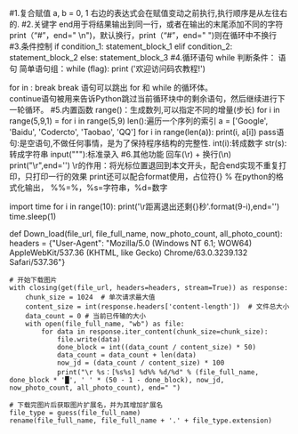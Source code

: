 #1.复合赋值
a, b = 0, 1
右边的表达式会在赋值变动之前执行,执行顺序是从左往右的.
#2.关键字
end用于将结果输出到同一行，或者在输出的末尾添加不同的字符
print（“#”，end=" \n")，默认换行，print（“#”，end=" ")则在循环中不换行
#3.条件控制
if condition_1:
    statement_block_1
elif condition_2:
    statement_block_2
else:
    statement_block_3
#4.循环语句
while 判断条件：
    语句
简单语句组：while (flag): print ('欢迎访问码农教程!') 

for <variable> in <sequence>:
    <statements>
    break
break 语句可以跳出 for 和 while 的循环体。    
continue语句被用来告诉Python跳过当前循环块中的剩余语句，然后继续进行下一轮循环。
#5.内置函数
range()：生成数列,可以指定不同的增量(步长) 
for i in range(5,9,1) = for i in range(5,9)
len():遍历一个序列的索引
a = ['Google', 'Baidu', 'Codercto', 'Taobao', 'QQ']
for i in range(len(a)):
    print(i, a[i])
pass语句:是空语句,不做任何事情，是为了保持程序结构的完整性.
int(i):转成数字
str(s):转成字符串
input("""):标准录入
#6.其他功能
回车(\r) + 换行(\n) 
print("\r",end='') \r的作用：将光标位置退回到本文开头，配合end实现不重复打印，只打印一行的效果
print还可以配合format使用，占位符{}
% 在python的格式化输出，
%%=%，%s=字符串，%d=数字
   
import time
for i in range(10):
    print('\r距离退出还剩{}秒'.format(9-i),end='')
    time.sleep(1)  

def Down_load(file_url, file_full_name, now_photo_count, all_photo_count):
    headers = {"User-Agent": "Mozilla/5.0 (Windows NT 6.1; WOW64) AppleWebKit/537.36 (KHTML, like Gecko) Chrome/63.0.3239.132 Safari/537.36"}

    # 开始下载图片
    with closing(get(file_url, headers=headers, stream=True)) as response:
        chunk_size = 1024  # 单次请求最大值
        content_size = int(response.headers['content-length'])  # 文件总大小
        data_count = 0 # 当前已传输的大小
        with open(file_full_name, "wb") as file:
            for data in response.iter_content(chunk_size=chunk_size):
                file.write(data)
                done_block = int((data_count / content_size) * 50)
                data_count = data_count + len(data)
                now_jd = (data_count / content_size) * 100
                print("\r %s：[%s%s] %d%% %d/%d" % (file_full_name, done_block * '█', ' ' * (50 - 1 - done_block), now_jd, now_photo_count, all_photo_count), end=" ")

    # 下载完图片后获取图片扩展名，并为其增加扩展名
    file_type = guess(file_full_name)
    rename(file_full_name, file_full_name + '.' + file_type.extension)                 